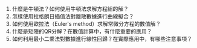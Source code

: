 

1. 什麼是牛頓法？如何使用牛頓法求解方程組的解？
2. 怎樣使用拉格朗日插值法對離散數據進行曲線擬合？
3. 如何使用歐拉法（Euler's method）求解常微分方程的數值解？
4. 什麼是矩陣的QR分解？在數值計算中，有什麼重要的應用？
5. 如何利用最小二乘法對數據進行線性回歸？在實際應用中，有哪些注意事項？